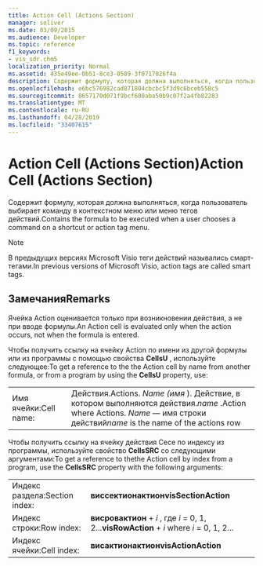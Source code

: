 ```yaml
---
title: Action Cell (Actions Section)
manager: soliver
ms.date: 03/09/2015
ms.audience: Developer
ms.topic: reference
f1_keywords:
- vis_sdr.chm5
localization_priority: Normal
ms.assetid: 435e49ee-0b51-8ce3-0589-3f0717026f4a
description: Содержит формулу, которая должна выполняться, когда пользователь выбирает команду в контекстном меню или меню тегов действий.
ms.openlocfilehash: e6bc576982cad871804cbcbc5f3d9c6bceb558c5
ms.sourcegitcommit: 8657170d071f9bcf680aba50b9c07f2a4fb82283
ms.translationtype: MT
ms.contentlocale: ru-RU
ms.lasthandoff: 04/28/2019
ms.locfileid: "33407615"
---
```

# <a name="action-cell-actions-section"></a><span data-ttu-id="93524-103">Action Cell (Actions Section)</span><span class="sxs-lookup"><span data-stu-id="93524-103">Action Cell (Actions Section)</span></span>

<span data-ttu-id="93524-104">Содержит формулу, которая должна выполняться, когда пользователь выбирает команду в контекстном меню или меню тегов действий.</span><span class="sxs-lookup"><span data-stu-id="93524-104">Contains the formula to be executed when a user chooses a command on a shortcut or action tag menu.</span></span>
  
> [!NOTE]
> <span data-ttu-id="93524-105">В предыдущих версиях Microsoft Visio теги действий назывались смарт-тегами.</span><span class="sxs-lookup"><span data-stu-id="93524-105">In previous versions of Microsoft Visio, action tags are called smart tags.</span></span> 
  
## <a name="remarks"></a><span data-ttu-id="93524-106">Замечания</span><span class="sxs-lookup"><span data-stu-id="93524-106">Remarks</span></span>

<span data-ttu-id="93524-107">Ячейка Action оценивается только при возникновении действия, а не при вводе формулы.</span><span class="sxs-lookup"><span data-stu-id="93524-107">An Action cell is evaluated only when the action occurs, not when the formula is entered.</span></span>
  
<span data-ttu-id="93524-108">Чтобы получить ссылку на ячейку Action по имени из другой формулы или из программы с помощью свойства **CellsU** , используйте следующее:</span><span class="sxs-lookup"><span data-stu-id="93524-108">To get a reference to the the Action cell by name from another formula, or from a program by using the **CellsU** property, use:</span></span> 
  
|||
|:-----|:-----|
| <span data-ttu-id="93524-109">Имя ячейки:</span><span class="sxs-lookup"><span data-stu-id="93524-109">Cell name:</span></span>  <br/> | <span data-ttu-id="93524-110">Действия.</span><span class="sxs-lookup"><span data-stu-id="93524-110">Actions.</span></span>  <span data-ttu-id="93524-111">*Name (имя* ). Действие, в котором выполняются действия.</span><span class="sxs-lookup"><span data-stu-id="93524-111">*name*  .Action           where Actions.</span></span> <span data-ttu-id="93524-112">*Name* — имя строки действий</span><span class="sxs-lookup"><span data-stu-id="93524-112">*name*  is the name of the actions row</span></span>  <br/> |
   
<span data-ttu-id="93524-113">Чтобы получить ссылку на ячейку действия Сесе по индексу из программы, используйте свойство **CellsSRC** со следующими аргументами:</span><span class="sxs-lookup"><span data-stu-id="93524-113">To get a reference to thethe Action cell by index from a program, use the **CellsSRC** property with the following arguments:</span></span> 
  
|||
|:-----|:-----|
| <span data-ttu-id="93524-114">Индекс раздела:</span><span class="sxs-lookup"><span data-stu-id="93524-114">Section index:</span></span>  <br/> |<span data-ttu-id="93524-115">**виссектионактион**</span><span class="sxs-lookup"><span data-stu-id="93524-115">**visSectionAction**</span></span> <br/> |
| <span data-ttu-id="93524-116">Индекс строки:</span><span class="sxs-lookup"><span data-stu-id="93524-116">Row index:</span></span>  <br/> |<span data-ttu-id="93524-117">**висровактион** +  *i* , где *i* = 0, 1, 2...</span><span class="sxs-lookup"><span data-stu-id="93524-117">**visRowAction** +  *i*            where  *i*  = 0, 1, 2...</span></span>  <br/> |
| <span data-ttu-id="93524-118">Индекс ячейки:</span><span class="sxs-lookup"><span data-stu-id="93524-118">Cell index:</span></span>  <br/> |<span data-ttu-id="93524-119">**висактионактион**</span><span class="sxs-lookup"><span data-stu-id="93524-119">**visActionAction**</span></span> <br/> |
   

